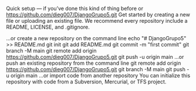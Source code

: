 Quick setup — if you’ve done this kind of thing before
or	
https://github.com/dieg007/DjangoGrupo5.git
Get started by creating a new file or uploading an existing file. We recommend every repository include a README, LICENSE, and .gitignore.

…or create a new repository on the command line
echo "# DjangoGrupo5" >> README.md
git init
git add README.md
git commit -m "first commit"
git branch -M main
git remote add origin https://github.com/dieg007/DjangoGrupo5.git
git push -u origin main
…or push an existing repository from the command line
git remote add origin https://github.com/dieg007/DjangoGrupo5.git
git branch -M main
git push -u origin main
…or import code from another repository
You can initialize this repository with code from a Subversion, Mercurial, or TFS project.


